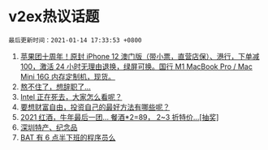 # v2ex热议话题

`最后更新时间：2021-01-14 17:33:53 +0800`

1. [苹果团十周年！原封 iPhone 12 澳门版（带小票，直营店保）、港行，下单减 100，激活 24 小时无理由退换，绿屏可换。国行 M1 MacBook Pro / Mac Mini 16G 内存定制机，现货。](https://www.v2ex.com/t/744798)
1. [熬不住了，想辞职了…](https://www.v2ex.com/t/744757)
1. [Intel 正在死去，大家怎么看呢？](https://www.v2ex.com/t/744868)
1. [要想财富自由，投资自己的最好方法有哪些呢？](https://www.v2ex.com/t/744831)
1. [2021 红酒，牛年最后一团... 餐酒*2=89， 2~3 折特价...[抽奖]](https://www.v2ex.com/t/744901)
1. [深圳特产、纪念品](https://www.v2ex.com/t/744758)
1. [BAT 有 6 点半下班的程序员么](https://www.v2ex.com/t/744870)

